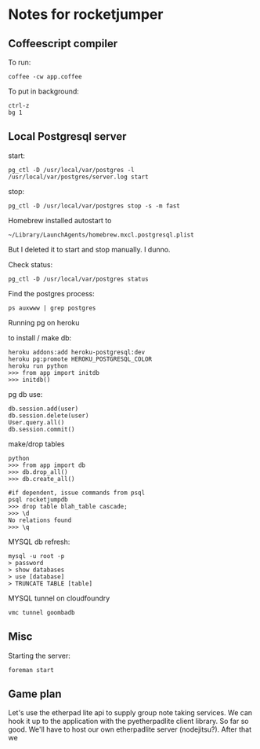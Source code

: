 # Notes for rocketjumper

## Coffeescript compiler

To run:

	coffee -cw app.coffee

To put in background:

	ctrl-z
	bg 1

## Local Postgresql server

start:

	pg_ctl -D /usr/local/var/postgres -l /usr/local/var/postgres/server.log start

stop:

	pg_ctl -D /usr/local/var/postgres stop -s -m fast

Homebrew installed autostart to

	~/Library/LaunchAgents/homebrew.mxcl.postgresql.plist

But I deleted it to start and stop manually. I dunno.

Check status:

	pg_ctl -D /usr/local/var/postgres status

Find the postgres process:

	ps auxwww | grep postgres

Running pg on heroku

to install / make db:

	heroku addons:add heroku-postgresql:dev
	heroku pg:promote HEROKU_POSTGRESQL_COLOR
	heroku run python
	>>> from app import initdb
	>>> initdb()

pg db use:

	db.session.add(user)
	db.session.delete(user)
	User.query.all()
	db.session.commit()

make/drop tables

	python
	>>> from app import db
	>>> db.drop_all()
	>>> db.create_all()

	#if dependent, issue commands from psql
	psql rocketjumpdb
	>>> drop table blah_table cascade;
	>>> \d
	No relations found
	>>> \q

MYSQL db refresh:

	mysql -u root -p
	> password
	> show databases
	> use [database]
	> TRUNCATE TABLE [table]

MYSQL tunnel on cloudfoundry

	vmc tunnel goombadb

## Misc

Starting the server:

	foreman start

## Game plan

Let's use the etherpad lite api to supply group note taking services. We can hook it up to the application with the pyetherpadlite client library. So far so good. We'll have to host our own etherpadlite server (nodejitsu?). After that we 